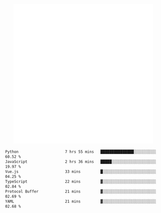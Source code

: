 <div align="center">
    <a href="https://konst.fish">
        <img src="https://raw.githubusercontent.com/konstfish/konstfish/master/fish.svg" alt="Logo" width="450"/>
    </a>
</div>

<!--START_SECTION:waka-->

```text
Python                     7 hrs 55 mins   ███████████████░░░░░░░░░░   60.52 %
JavaScript                 2 hrs 36 mins   █████░░░░░░░░░░░░░░░░░░░░   19.97 %
Vue.js                     33 mins         █░░░░░░░░░░░░░░░░░░░░░░░░   04.25 %
TypeScript                 22 mins         ▓░░░░░░░░░░░░░░░░░░░░░░░░   02.84 %
Protocol Buffer            21 mins         ▓░░░░░░░░░░░░░░░░░░░░░░░░   02.69 %
YAML                       21 mins         ▓░░░░░░░░░░░░░░░░░░░░░░░░   02.68 %
```

<!--END_SECTION:waka-->
